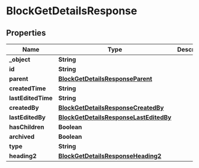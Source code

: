 

# BlockGetDetailsResponse


## Properties

| Name | Type | Description | Notes |
|------------ | ------------- | ------------- | -------------|
|**_object** | **String** |  |  [optional] |
|**id** | **String** |  |  [optional] |
|**parent** | [**BlockGetDetailsResponseParent**](BlockGetDetailsResponseParent.md) |  |  [optional] |
|**createdTime** | **String** |  |  [optional] |
|**lastEditedTime** | **String** |  |  [optional] |
|**createdBy** | [**BlockGetDetailsResponseCreatedBy**](BlockGetDetailsResponseCreatedBy.md) |  |  [optional] |
|**lastEditedBy** | [**BlockGetDetailsResponseLastEditedBy**](BlockGetDetailsResponseLastEditedBy.md) |  |  [optional] |
|**hasChildren** | **Boolean** |  |  [optional] |
|**archived** | **Boolean** |  |  [optional] |
|**type** | **String** |  |  [optional] |
|**heading2** | [**BlockGetDetailsResponseHeading2**](BlockGetDetailsResponseHeading2.md) |  |  [optional] |



